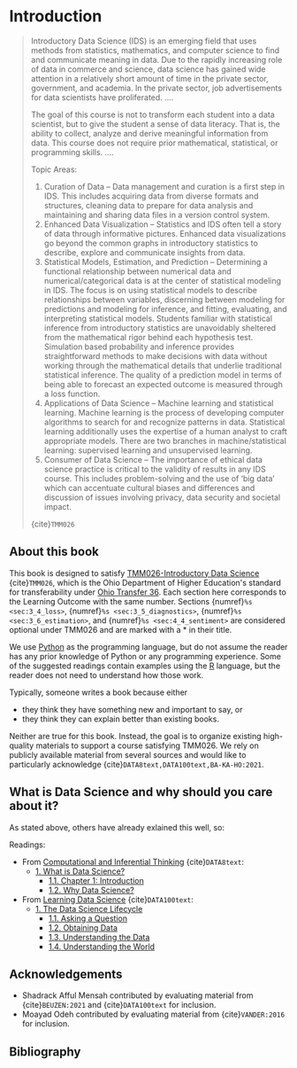 # Introduction

> Introductory Data Science (IDS) is an emerging field that uses methods from statistics, mathematics, and computer science to find and communicate meaning in data. Due to the rapidly increasing role of data in commerce and science, data science has gained wide attention in a relatively short amount of time in the private sector, government, and academia. In the private sector, job advertisements for data scientists have proliferated. 
> ....
>
> The goal of this course is not to transform each student into a data scientist, but to give the student a sense of data literacy. That is, the ability to collect, analyze and derive meaningful information from data. This course does not require prior mathematical, statistical, or programming skills. 
>....
>
> Topic Areas:
> 1. Curation of Data – Data management and curation is a first step in IDS. This includes acquiring data from diverse formats and structures, cleaning data to prepare for data analysis and maintaining and sharing data files in a version control system.
> 2. Enhanced Data Visualization – Statistics and IDS often tell a story of data through informative pictures. Enhanced data visualizations go beyond the common graphs in introductory statistics to describe, explore and communicate insights from data.
> 3. Statistical Models, Estimation, and Prediction – Determining a functional relationship between numerical data and numerical/categorical data is at the center of statistical modeling in IDS. The focus is on using statistical models to describe relationships between variables, discerning between modeling for predictions and modeling for inference, and fitting, evaluating, and interpreting statistical models. Students familiar with statistical inference from introductory statistics are unavoidably sheltered from the mathematical rigor behind each hypothesis test. Simulation based probability and inference provides straightforward methods to make decisions with data without working through the mathematical details that underlie traditional statistical inference. The quality of a prediction model in terms of being able to forecast an expected outcome is measured through a loss function.
> 4. Applications of Data Science – Machine learning and statistical learning. Machine learning is the process of developing computer algorithms to search for and recognize patterns in data. Statistical learning additionally uses the expertise of a human analyst to craft appropriate models. There are two branches in machine/statistical learning: supervised learning and unsupervised learning.
> 5. Consumer of Data Science – The importance of ethical data science practice is critical to the validity of results in any IDS course. This includes problem-solving and the use of ‘big data’ which can accentuate cultural biases and differences and discussion of issues involving privacy, data security and societal impact.
>
> {cite}`TMM026`

## About this book

This book is designed to satisfy [TMM026-Introductory Data Science](https://www.ohiohighered.org/sites/default/files/uploads/transfer/policy/Introductory%20to%20Data%20Science%20Learning%20Outcomes%20%2812.3.21%29.pdf) {cite}`TMM026`, which is the Ohio Department of Higher Education's standard for transferability under [Ohio Transfer 36](https://www.ohiohighered.org/Ohio-Transfer-36).
Each section here corresponds to the Learning Outcome with the same number.
Sections {numref}`%s <sec:3_4_loss>`, {numref}`%s <sec:3_5_diagnostics>`, {numref}`%s <sec:3_6_estimation>`, and {numref}`%s <sec:4_4_sentiment>` are considered optional under TMM026 and are marked with a * in their title. 

We use [Python](https://www.python.org/) as the programming language, but do not assume the reader has any prior knowledge of Python or any programming experience.
Some of the suggested readings contain examples using the [R](https://www.r-project.org/) language, but the reader does not need to understand how those work.


Typically, someone writes a book because either
* they think they have something new and important to say, or
* they think they can explain better than existing books.

Neither are true for this book. 
Instead, the goal is to organize existing high-quality materials to support a course satisfying TMM026.
We rely on publicly available material from several sources and
would like to particularly acknowledge {cite}`DATA8text,DATA100text,BA-KA-HO:2021`.

## What is Data Science and why should you care about it?

As stated above, others have already exlained this well, so:

Readings:
* From [Computational and Inferential Thinking](https://inferentialthinking.com/chapters/intro.html) {cite}`DATA8text`:
  * [1. What is Data Science?](https://inferentialthinking.com/chapters/01/what-is-data-science.html)
    * [1.1. Chapter 1: Introduction](https://inferentialthinking.com/chapters/01/1/intro.html)
	* [1.2. Why Data Science?](https://inferentialthinking.com/chapters/01/2/why-data-science.html)
* From [Learning Data Science](http://www.textbook.ds100.org/intro.html) {cite}`DATA100text`:
  * [1. The Data Science Lifecycle](http://www.textbook.ds100.org/ch/01/lifecycle_intro.html)
    * [1.1. Asking a Question](http://www.textbook.ds100.org/ch/01/lifecycle_question.html)
	* [1.2. Obtaining Data](http://www.textbook.ds100.org/ch/01/lifecycle_obtain.html)
	* [1.3. Understanding the Data](http://www.textbook.ds100.org/ch/01/lifecycle_data.html)
	* [1.4. Understanding the World](http://www.textbook.ds100.org/ch/01/lifecycle_world.html)

## Acknowledgements

* Shadrack Afful Mensah contributed by evaluating material from {cite}`BEUZEN:2021` and {cite}`DATA100text` for inclusion.
* Moayad Odeh contributed by evaluating material from {cite}`VANDER:2016` for inclusion.

## Bibliography
```{bibliography}
```
